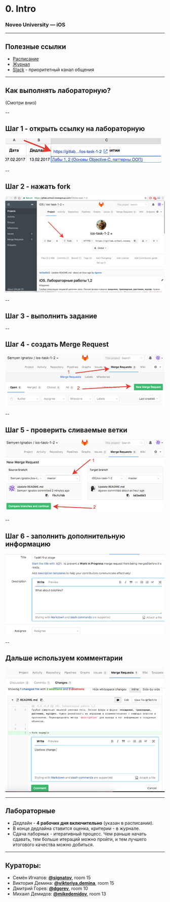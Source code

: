 # 0. Intro

### Noveo University — iOS


----

## Полезные ссылки

* [Расписание](https://mail10.noveogroup.com/owa/redir.aspx?C=Mb55E1_S4k--K63z_sxCYV_1p0KYVNQIccLL3Yj95-VGix0qb7kAInKp2LazSOaOSLx9lyI48sY.&URL=https%3a%2f%2fdocs.google.com%2fspreadsheets%2fd%2f1w1fhS69VuHIh9Aa3mbDhzXkaZXx00lWWXlSOcVala9g%2fedit%3fusp%3dsharing)
* [Журнал](https://docs.google.com/spreadsheets/d/1d5S0qqf4Wm9MS_U0nTIL1jETwpWNe3k8E4jtdvVA4xM/edit?usp=sharing)
* [Slack](https://noveo-ios-2017w.slack.com) - приоритетный канал общения


----

## Как выполнять лабораторную?

(Смотри вниз)


--

## Шаг 1 - открыть ссылку на лабораторную

![](lecture_0_img/l0_journal_link.png)


--

## Шаг 2 - нажать fork

![](lecture_0_img/l0_fork_button.png)


-- 

## Шаг 3 - выполнить задание


-- 

## Шаг 4 - создать Merge Request

![](lecture_0_img/l0_create_MR.png)



--

## Шаг 5 - проверить сливаемые ветки

![](lecture_0_img/l0_submit_MR.png)


--

## Шаг 6 - заполнить дополнительную информацию

![](lecture_0_img/l0_MR_info.png)


--

## Дальше используем комментарии

![](lecture_0_img/l0_comments.png)


----

## Лабораторные

* Дедлайн - **4 рабочих дня включительно** (указан в расписании).
* В конце дедлайна ставится оценка, критерии - в журнале.
* Сдача лаборных - итеративный процесс. Чем раньше начать сдавать, тем больше итераций можно пройти, и тем лучшего итогового качества можно добиться.


----

## Кураторы:

* Семён Игнатов: [**@signatov**](https://noveo-ios-2017w.slack.com/messages/@signatov/), room 15
* Виктория Демина: [**@viktoriya.demina**](https://noveo-ios-2017w.slack.com/messages/@viktoriya.demina/), room 15
* Дмитрий Горев: [**@dgorev**](https://noveo-ios-2017w.slack.com/messages/@dgorev/), room 10
* Михаил Демидов: [**@mikedemidov**](https://noveo-ios-2017w.slack.com/messages/@mikedemidov/), room 13